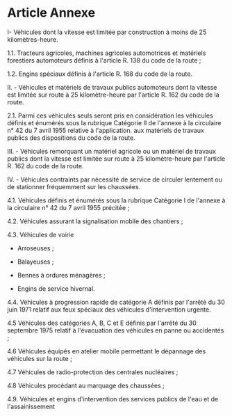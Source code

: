 # Article Annexe

I- Véhicules dont la vitesse est limitée par construction à moins de 25 kilomètres-heure.

1.1. Tracteurs agricoles, machines agricoles automotrices et matériels forestiers automoteurs définis à l'article R. 138 du code de la route ;

1.2. Engins spéciaux définis à l'article R. 168 du code de la route.

II. - Véhicules et matériels de travaux publics automoteurs dont la vitesse est limitée sur route à 25 kilomètre-heure par l'article R. 162 du code de la route.

2.1. Parmi ces véhicules seuls seront pris en considération les véhicules définis et énumérés sous la rubrique Catégorie II de l'annexe à la circulaire n° 42 du 7 avril 1955 relative à l'application. aux matériels de travaux publics des dispositions du code de la route.

III. - Véhicules remorquant un matériel agricole ou un matériel de travaux publics dont la vitesse est limitée sur route à 25 kilomètre-heure par l'article R. 162 du code de la route.

IV. - Véhicules contraints par nécessité de service de circuler lentement ou de stationner fréquemment sur les chaussées.

4.1. Véhicules définis et énumérés sous la rubrique Catégorie I de l'annexe à la circulaire n° 42 du 7 avril 1955 précitée ;

4.2. Véhicules assurant la signalisation mobile des chantiers ;

4.3. Véhicules de voirie

- Arroseuses ;

- Balayeuses ;

- Bennes à ordures ménagères ;

- Engins de service hivernal.

4.4. Véhicules à progression rapide de catégorie A définis par l'arrêté du 30 juin 1971 relatif aux feux spéciaux des véhicules d'intervention urgente.

4.5 Véhicules des catégories A, B, C et E définis par l'arrêté du 30 septembre 1975 relatif à l'évacuation des véhicules en panne ou accidentés ;

4.6 Véhicules équipés en atelier mobile permettant le dépannage des véhicules sur la route ;

4.7 Véhicules de radio-protection des centrales nucléaires ;

4.8 Véhicules procédant au marquage des chaussées ;

4.9. Véhicules et engins d'intervention des services publics de l'eau et de l'assainissement
